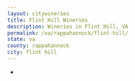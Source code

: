 ```yaml
---
layout: citywineries
title: Flint Hill Wineries
description: Wineries in Flint Hill, VA
permalink: /va/rappahannock/flint-hill/
state: va
county: rappahannock
city: flint hill
---
```

-
